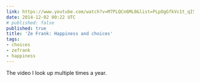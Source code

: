 ```yaml
---
link: https://www.youtube.com/watch?v=M7PLQCn6ML0&list=PLpOgGfkVc1t_qI5R5hSxnBV6hWG8ts-zh&index=128&t=37
date: 2014-12-02 00:22 UTC
# published: false
published: true
title: 'Ze Frank: Happiness and choices'
tags:
- choices
- zefrank
- happiness
---
```


The video I look up multiple times a year.
